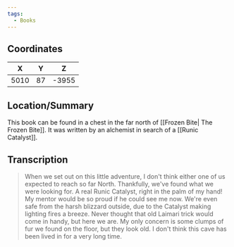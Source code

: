 ```yaml
---
tags:
  - Books
---
```


## Coordinates
| **X** | **Y** | **Z** |
| :---: | :---: | :---: |
| 5010  |  87   | -3955 |

## Location/Summary
This book can be found in a chest in the far north of [[Frozen Bite| The Frozen Bite]]. It was written by an alchemist in search of a [[Runic Catalyst]].

## Transcription
> When we set out on this little adventure, I don't think either one of us expected to reach so far North. Thankfully, we've found what we were looking for. A real Runic Catalyst, right in the palm of my hand! My mentor would be so proud if he could see me now. We're even safe from the harsh blizzard outside, due to the Catalyst making lighting fires a breeze. Never thought that old Laimari trick would come in handy, but here we are. My only concern is some clumps of fur we found on the floor, but they look old. I don't think this cave has been lived in for a very long time.

